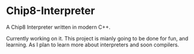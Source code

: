 # Chip8-Interpreter
A Chip8 Interpreter written in modern C++. 


Currently working on it. This project is mianly going to be done for fun, and learning. As I plan to learn more about interpreters and soon compilers. 
